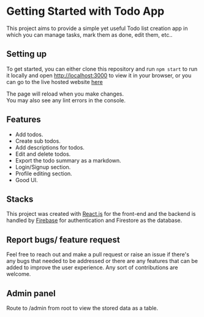 # Getting Started with Todo App

This project aims to provide a simple yet useful Todo list creation app in which you can manage tasks, mark them as done, edit them, etc..

## Setting up

To get started, you can either clone this repository and run `npm start` to run it locally and open [http://localhost:3000](http://localhost:3000) to view it in your browser, or you can go to the live hosted website [here](https://todo-app-rouge-omega.vercel.app/)

The page will reload when you make changes.\
You may also see any lint errors in the console.

## Features

* Add todos.
* Create sub todos.
* Add descriptions for todos.
* Edit and delete todos.
* Export the todo summary as a markdown.
* Login/Signup section.
* Profile editing section.
* Good UI.

## Stacks

This project was created with [React.js](https://react.dev/) for the front-end and the backend is handled by [Firebase](https://firebase.google.com/) for authentication and Firestore as the database.

## Report bugs/ feature request

Feel free to reach out and make a pull request or raise an issue if there's any bugs that needed to be addressed or there are any features that can be added to improve the user experience. Any sort of contributions are welcome.

## Admin panel

Route to /admin from root to view the stored data as a table.
